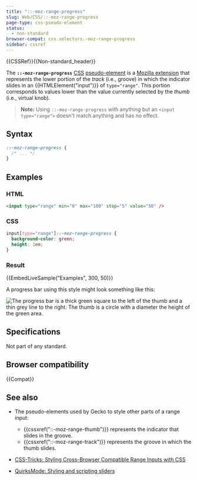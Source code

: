 ```yaml
---
title: "::-moz-range-progress"
slug: Web/CSS/::-moz-range-progress
page-type: css-pseudo-element
status:
  - non-standard
browser-compat: css.selectors.-moz-range-progress
sidebar: cssref
---
```


{{CSSRef}}{{Non-standard_header}}

The **`::-moz-range-progress`** [CSS](/en-US/docs/Web/CSS) [pseudo-element](/en-US/docs/Web/CSS/Pseudo-elements) is a [Mozilla extension](/en-US/docs/Web/CSS/Mozilla_Extensions) that represents the lower portion of the _track_ (i.e., groove) in which the indicator slides in an {{HTMLElement("input")}} of `type="range"`. This portion corresponds to values lower than the value currently selected by the _thumb_ (i.e., virtual knob).

> **Note:** Using `::-moz-range-progress` with anything but an `<input type="range">` doesn't match anything and has no effect.

## Syntax

```css
::-moz-range-progress {
  /* ... */
}
```

## Examples

### HTML

```html
<input type="range" min="0" max="100" step="5" value="50" />
```

### CSS

```css
input[type="range"]::-moz-range-progress {
  background-color: green;
  height: 1em;
}
```

### Result

{{EmbedLiveSample("Examples", 300, 50)}}

A progress bar using this style might look something like this:

![The progress bar is a thick green square to the left of the thumb and a thin grey line to the right. The thumb is a circle with a diameter the height of the green area.](screen_shot_2015-12-04_at_20.14.48.png)

## Specifications

Not part of any standard.

## Browser compatibility

{{Compat}}

## See also

- The pseudo-elements used by Gecko to style other parts of a range input:

  - {{cssxref("::-moz-range-thumb")}} represents the indicator that slides in the groove.
  - {{cssxref("::-moz-range-track")}} represents the groove in which the thumb slides.

- [CSS-Tricks: Styling Cross-Browser Compatible Range Inputs with CSS](https://css-tricks.com/styling-cross-browser-compatible-range-inputs-css/)
- [QuirksMode: Styling and scripting sliders](https://www.quirksmode.org/blog/archives/2015/11/styling_and_scr.html)
